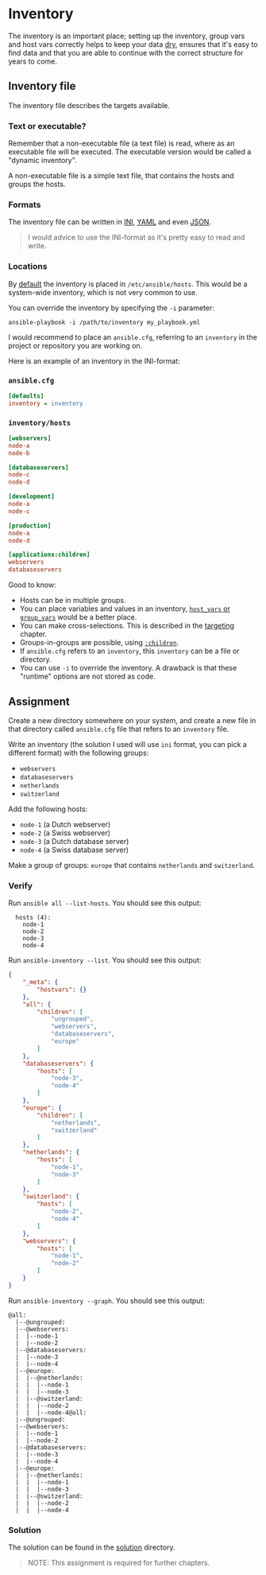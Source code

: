 # Inventory

The inventory is an important place; setting up the inventory, group vars and host vars correctly helps to keep your data [dry](https://en.wikipedia.org/wiki/Don%27t_repeat_yourself), ensures that it's easy to find data and that you are able to continue with the correct structure for years to come.

## Inventory file

The inventory file describes the targets available.

### Text or executable?

Remember that a non-executable file (a text file) is read, where as an executable file will be executed. The executable version would be called a "dynamic inventory".

A non-executable file is a simple text file, that contains the hosts and groups the hosts.

### Formats

The inventory file can be written in [INI](https://en.wikipedia.org/wiki/INI_file), [YAML](https://yaml.org) and even [JSON](https://www.json.org/json-en.html).

> I would advice to use the INI-format as it's pretty easy to read and write.

### Locations

By [default](https://docs.ansible.com/ansible/latest/inventory_guide/intro_inventory.html) the inventory is placed in `/etc/ansible/hosts`. This would be a system-wide inventory, which is not very common to use.

You can override the inventory by specifying the `-i` parameter:

```shell
ansible-playbook -i /path/to/inventory my_playbook.yml
```

I would recommend to place an `ansible.cfg`, referring to an `inventory` in the project or repository you are working on.


Here is an example of an inventory in the INI-format:


### `ansible.cfg`

```ini
[defaults]
inventory = inventory
```

### `inventory/hosts`

```ini
[webservers]
node-a
node-b

[databaseservers]
node-c
node-d

[development]
node-a
node-c

[production]
node-a
node-d

[applicationx:children]
webservers
databaseservers
```

Good to know:

- Hosts can be in multiple groups.
- You can place variables and values in an inventory, [`host_vars` or `group_vars`](group_host_vars) would be a better place.
- You can make cross-selections. This is described in the [targeting](targeting) chapter.
- Groups-in-groups are possible, using [`:children`](https://docs.ansible.com/ansible/latest/inventory_guide/intro_inventory.html#grouping-groups-parent-child-group-relationships).
- If `ansible.cfg` refers to an `inventory`, this `inventory` can be a file or directory.
- You can use `-i` to override the inventory. A drawback is that these "runtime" options are not stored as code.

## Assignment

Create a new directory somewhere on your system, and create a new file in that directory called `ansible.cfg` file that refers to an `inventory` file.

Write an inventory (the solution I used will use `ini` format, you can pick a different format) with the following groups:

- `webservers`
- `databaseservers`
- `netherlands`
- `switzerland`

Add the following hosts:

- `node-1` (a Dutch webserver)
- `node-2` (a Swiss webserver)
- `node-3` (a Dutch database server)
- `node-4` (a Swiss database server)

Make a group of groups: `europe` that contains `netherlands` and `switzerland`.

### Verify

Run `ansible all --list-hosts`. You should see this output:

```text
  hosts (4):
    node-1
    node-2
    node-3
    node-4
```

Run `ansible-inventory --list`. You should see this output:

```json
{
    "_meta": {
        "hostvars": {}
    },
    "all": {
        "children": [
            "ungrouped",
            "webservers",
            "databaseservers",
            "europe"
        ]
    },
    "databaseservers": {
        "hosts": [
            "node-3",
            "node-4"
        ]
    },
    "europe": {
        "children": [
            "netherlands",
            "switzerland"
        ]
    },
    "netherlands": {
        "hosts": [
            "node-1",
            "node-3"
        ]
    },
    "switzerland": {
        "hosts": [
            "node-2",
            "node-4"
        ]
    },
    "webservers": {
        "hosts": [
            "node-1",
            "node-2"
        ]
    }
}
```
Run `ansible-inventory --graph`. You should see this output:

```text
@all:
  |--@ungrouped:
  |--@webservers:
  |  |--node-1
  |  |--node-2
  |--@databaseservers:
  |  |--node-3
  |  |--node-4
  |--@europe:
  |  |--@netherlands:
  |  |  |--node-1
  |  |  |--node-3
  |  |--@switzerland:
  |  |  |--node-2
  |  |  |--node-4@all:
  |--@ungrouped:
  |--@webservers:
  |  |--node-1
  |  |--node-2
  |--@databaseservers:
  |  |--node-3
  |  |--node-4
  |--@europe:
  |  |--@netherlands:
  |  |  |--node-1
  |  |  |--node-3
  |  |--@switzerland:
  |  |  |--node-2
  |  |  |--node-4
```

### Solution

The solution can be found in the [solution](https://github.com/robertdebock/learn-ansible-solutions/tree/master/inventory) directory.

> NOTE: This assignment is required for further chapters.
